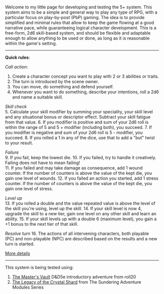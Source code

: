 Welcome to my little page for developing and testing the 5+ system. This system aims to be a simple and general way to play any type of RPG, with a particular focus on play-by-post (PbP) gaming. The idea is to provide simplified and minimal rules that allow to keep the game flowing at a good narrative pace, while guaranteeing  logical character development. This is a free-form, 2d6 skill-based system, and should be flexible and adaptable enough to allow anything to be used or done, as long as it is reasonable within the game's setting.  

____

**Quick rules**:

*Call action*:  
  1. Create a character concept you want to play with 2 or 3 abilities or traits.
  2. The turn is introduced by the scene owner.
  3. You can move, do something and defend yourself. 
  4. Whenever you want to do something, describe your intentions, roll a 2d6 and name a suitable skill.   

*Skill check*  
  5. Calculate your skill modifier by summing your speciality, your skill level and any situational bonus or descriptor effect. Subtract your skill fatigue from that value.
  6. If you modifier is positive and sum of your 2d6 roll is within the range of 5 and 5 + modifier (including both), you succeed.
  7. If you modifier is negative and sum of your 2d6 roll is 5 - modifier, you succeed.
  8. If you rolled a 1 in any of the dice, use that to add a "but" twist to your result.
  
*Failure*  
  9. If you fail, keep the lowest die.
  10. If you failed, try to handle it creatively. Failing does not have to mean failing!  
  11. If you failed and may take damage as consequence, add 1 wound counter. If the number of counters is above the value of the kept die, you gain one level of wounds. 
  12. If you failed an action you started, add 1 stress counter. If the number of counters is above the value of the kept die, you gain one level of stress. 
  
*Level up*  
  13. If you rolled a double and the value repeated value is above the level of the skill you're using, level up the skill.
  14. If your skill level is now 4, upgrade the skill to a new tier, gain one level on any other skill and learn an ability.
  15. If your skill levels up with a double 6 (maximum level), you gain a +1 bonus to the next tier of that skill.
  
*Resolve turn*
  16. The actions of all intervening characters, both playable (PC) and non-playable (NPC) are described based on the results and a new turn is started.
   
[More details](v3/contents.md)

___

This system is being tested using:  
  
  1. [The Master's Vault](https://gamersplane.com/forums/thread/12141/?p=581888) D&D5e introductory adventure from roll20
  2. [The Legacy of the Crystal Shard](https://gamersplane.com/forums/thread/12586/) from The Sundering Adventure Modules Series
